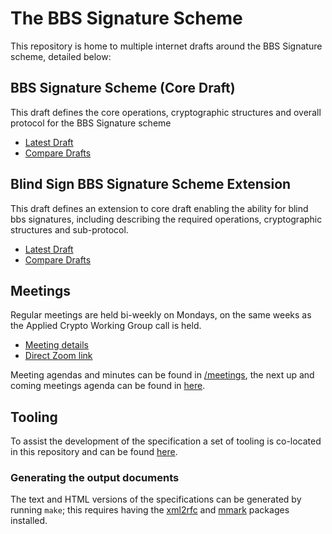 # The BBS Signature Scheme

This repository is home to multiple internet drafts around the BBS Signature scheme, detailed below:

## BBS Signature Scheme (Core Draft)

This draft defines the core operations, cryptographic structures and overall protocol for the BBS Signature scheme

* [Latest Draft](https://decentralized-identity.github.io/bbs-signature/#go.draft-irtf-cfrg-bbs-signatures.html)
* [Compare Drafts](https://decentralized-identity.github.io/bbs-signature)

## Blind Sign BBS Signature Scheme Extension

This draft defines an extension to core draft enabling the ability for blind bbs signatures, including describing the required operations, cryptographic structures and sub-protocol.

* [Latest Draft](https://decentralized-identity.github.io/bbs-signature/#go.draft-blind-bbs-signatures.html)
* [Compare Drafts](https://decentralized-identity.github.io/bbs-signature)

## Meetings

Regular meetings are held bi-weekly on Mondays, on the same weeks as the Applied Crypto Working Group call is held.

- [Meeting details](https://calendar.google.com/calendar/event?eid=NXJ2Z29jaGJwcTlraXZnbGNxOHZudWc4YXRfMjAyMTEwMDRUMTgwMDAwWiBkZWNlbnRyYWxpemVkLmlkZW50aXR5QG0)
- [Direct Zoom link](https://us02web.zoom.us/j/87409761657?pwd=SXVSUGtVQXUyYzdxbnVvQkNJcXdGQT09)

Meeting agendas and minutes can be found in [/meetings](https://github.com/decentralized-identity/bbs-signature/tree/main/meetings), the next up and coming meetings agenda can be found in [here](agenda.md).

## Tooling

To assist the development of the specification a set of tooling is co-located in this repository and can be found [here](https://github.com/decentralized-identity/bbs-signature/tree/main/tooling).

### Generating the output documents

The text and HTML versions of the specifications can be generated by running `make`; this requires having the [xml2rfc](https://xml2rfc.tools.ietf.org/) and [mmark](https://github.com/mmarkdown/mmark) packages installed.
